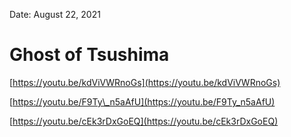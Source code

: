 
Date: August 22, 2021

# Ghost of Tsushima

[https://youtu.be/kdViVWRnoGs](https://youtu.be/kdViVWRnoGs)

[https://youtu.be/F9Ty\_n5aAfU](https://youtu.be/F9Ty_n5aAfU)

[https://youtu.be/cEk3rDxGoEQ](https://youtu.be/cEk3rDxGoEQ)
